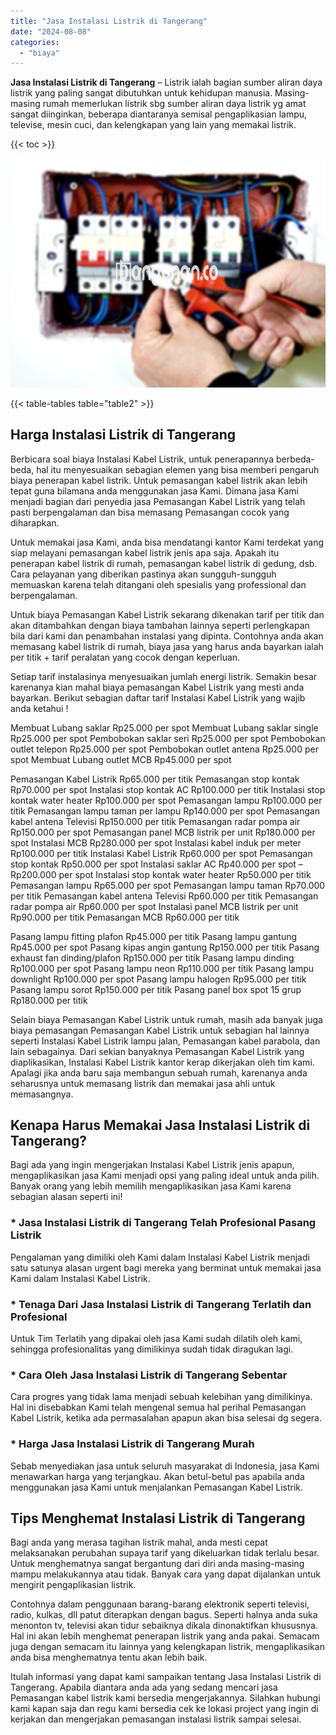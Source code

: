 ```yaml
---
title: "Jasa Instalasi Listrik di Tangerang"
date: "2024-08-08"
categories: 
  - "biaya"
---
```


**Jasa Instalasi Listrik di Tangerang** – Listrik ialah bagian sumber aliran daya listrik yang paling sangat dibutuhkan untuk kehidupan manusia. Masing-masing rumah memerlukan listrik sbg sumber aliran daya listrik yg amat sangat diinginkan, beberapa diantaranya semisal pengaplikasian lampu, televise, mesin cuci, dan kelengkapan yang lain yang memakai listrik.

{{< toc >}}

![Jasa Instalasi Listrik di Tangerang](/images/instalasi-listrik-murah19.png)

{{< table-tables table="table2" >}}

## Harga Instalasi Listrik di Tangerang

Berbicara soal biaya Instalasi Kabel Listrik, untuk penerapannya berbeda-beda, hal itu menyesuaikan sebagian elemen yang bisa memberi pengaruh biaya penerapan kabel listrik. Untuk pemasangan kabel listrik akan lebih tepat guna bilamana anda menggunakan jasa Kami. Dimana jasa Kami menjadi bagian dari penyedia jasa Pemasangan Kabel Listrik yang telah pasti berpengalaman dan bisa memasang Pemasangan cocok yang diharapkan.

Untuk memakai jasa Kami, anda bisa mendatangi kantor Kami terdekat yang siap melayani pemasangan kabel listrik jenis apa saja. Apakah itu penerapan kabel listrik di rumah, pemasangan kabel listrik di gedung, dsb. Cara pelayanan yang diberikan pastinya akan sungguh-sungguh memuaskan karena telah ditangani oleh spesialis yang professional dan berpengalaman.

Untuk biaya Pemasangan Kabel Listrik sekarang dikenakan tarif per titik dan akan ditambahkan dengan biaya tambahan lainnya seperti perlengkapan bila dari kami dan penambahan instalasi yang dipinta. Contohnya anda akan memasang kabel listrik di rumah, biaya jasa yang harus anda bayarkan ialah per titik + tarif peralatan yang cocok dengan keperluan.

Setiap tarif instalasinya menyesuaikan jumlah energi listrik. Semakin besar karenanya kian mahal biaya pemasangan Kabel Listrik yang mesti anda bayarkan. Berikut sebagian daftar tarif Instalasi Kabel Listrik yang wajib anda ketahui !

Membuat Lubang saklar Rp25.000 per spot Membuat Lubang saklar single Rp25.000 per spot Pembobokan saklar seri Rp25.000 per spot Pembobokan outlet telepon Rp25.000 per spot Pembobokan outlet antena Rp25.000 per spot Membuat Lubang outlet MCB Rp45.000 per spot

Pemasangan Kabel Listrik Rp65.000 per titik Pemasangan stop kontak Rp70.000 per spot Instalasi stop kontak AC Rp100.000 per titik Instalasi stop kontak water heater Rp100.000 per spot Pemasangan lampu Rp100.000 per titik Pemasangan lampu taman per lampu Rp140.000 per spot Pemasangan kabel antena Televisi Rp150.000 per titik Pemasangan radar pompa air Rp150.000 per spot Pemasangan panel MCB listrik per unit Rp180.000 per spot Instalasi MCB Rp280.000 per spot Instalasi kabel induk per meter Rp100.000 per titik Instalasi Kabel Listrik Rp60.000 per spot Pemasangan stop kontak Rp50.000 per spot Instalasi saklar AC Rp40.000 per spot – Rp200.000 per spot Instalasi stop kontak water heater Rp50.000 per titik Pemasangan lampu Rp65.000 per spot Pemasangan lampu taman Rp70.000 per titik Pemasangan kabel antena Televisi Rp60.000 per titik Pemasangan radar pompa air Rp60.000 per spot Instalasi panel MCB listrik per unit Rp90.000 per titik Pemasangan MCB Rp60.000 per titik

Pasang lampu fitting plafon Rp45.000 per titik Pasang lampu gantung Rp45.000 per spot Pasang kipas angin gantung Rp150.000 per titik Pasang exhaust fan dinding/plafon Rp150.000 per titik Pasang lampu dinding Rp100.000 per spot Pasang lampu neon Rp110.000 per titik Pasang lampu downlight Rp100.000 per spot Pasang lampu halogen Rp95.000 per titik Pasang lampu sorot Rp150.000 per titik Pasang panel box spot 15 grup Rp180.000 per titik

Selain biaya Pemasangan Kabel Listrik untuk rumah, masih ada banyak juga biaya pemasangan Pemasangan Kabel Listrik untuk sebagian hal lainnya seperti Instalasi Kabel Listrik lampu jalan, Pemasangan kabel parabola, dan lain sebagainya. Dari sekian banyaknya Pemasangan Kabel Listrik yang diaplikasikan, Instalasi Kabel Listrik kantor kerap dikerjakan oleh tim kami. Apalagi jika anda baru saja membangun sebuah rumah, karenanya anda seharusnya untuk memasang listrik dan memakai jasa ahli untuk memasangnya.

## Kenapa Harus Memakai Jasa Instalasi Listrik di Tangerang?

Bagi ada yang ingin mengerjakan Instalasi Kabel Listrik jenis apapun, mengaplikasikan jasa Kami menjadi opsi yang paling ideal untuk anda pilih. Banyak orang yang lebih memilih mengaplikasikan jasa Kami karena sebagian alasan seperti ini!

### \* Jasa Instalasi Listrik di Tangerang Telah Profesional Pasang Listrik

Pengalaman yang dimiliki oleh Kami dalam Instalasi Kabel Listrik menjadi satu satunya alasan urgent bagi mereka yang berminat untuk memakai jasa Kami dalam Instalasi Kabel Listrik.

### \* Tenaga Dari Jasa Instalasi Listrik di Tangerang Terlatih dan Profesional

Untuk Tim Terlatih yang dipakai oleh jasa Kami sudah dilatih oleh kami, sehingga profesionalitas yang dimilikinya sudah tidak diragukan lagi.

### \* Cara Oleh Jasa Instalasi Listrik di Tangerang Sebentar

Cara progres yang tidak lama menjadi sebuah kelebihan yang dimilikinya. Hal ini disebabkan Kami telah mengenal semua hal perihal Pemasangan Kabel Listrik, ketika ada permasalahan apapun akan bisa selesai dg segera.

### \* Harga Jasa Instalasi Listrik di Tangerang Murah

Sebab menyediakan jasa untuk seluruh masyarakat di Indonesia, jasa Kami menawarkan harga yang terjangkau. Akan betul-betul pas apabila anda menggunakan jasa Kami untuk menjalankan Pemasangan Kabel Listrik.

## Tips Menghemat Instalasi Listrik di Tangerang


Bagi anda yang merasa tagihan listrik mahal, anda mesti cepat melaksanakan perubahan supaya tarif yang dikeluarkan tidak terlalu besar. Untuk menghematnya sangat bergantung dari diri anda masing-masing mampu melakukannya atau tidak. Banyak cara yang dapat dijalankan untuk mengirit pengaplikasian listrik.

Contohnya dalam penggunaan barang-barang elektronik seperti televisi, radio, kulkas, dll patut diterapkan dengan bagus. Seperti halnya anda suka menonton tv, televisi akan tidur sebaiknya dikala dinonaktifkan khususnya. Hal ini akan lebih menghemat penerapan listrik yang anda pakai. Semacam juga dengan semacam itu lainnya yang kelengkapan listrik, mengaplikasikan anda bisa menghematnya tentu akan lebih baik.

Itulah informasi yang dapat kami sampaikan tentang Jasa Instalasi Listrik di Tangerang. Apabila diantara anda ada yang sedang mencari jasa Pemasangan kabel listrik kami bersedia mengerjakannya. Silahkan hubungi kami kapan saja dan regu kami bersedia cek ke lokasi project yang ingin di kerjakan dan mengerjakan pemasangan instalasi listrik sampai selesai.
